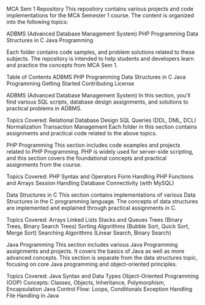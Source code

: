 MCA Sem 1 Repository
This repository contains various projects and code implementations for the MCA Semester 1 course. The content is organized into the following topics:

ADBMS (Advanced Database Management System)
PHP Programming
Data Structures in C
Java Programming

Each folder contains code samples, and problem solutions related to these subjects.
The repository is intended to help students and developers learn and practice the concepts from MCA Sem 1.

Table of Contents
ADBMS
PHP Programming
Data Structures in C
Java Programming
Getting Started
Contributing
License

ADBMS (Advanced Database Management System)
In this section, you'll find various SQL scripts, database design assignments, and solutions to practical problems in ADBMS.

Topics Covered:
Relational Database Design
SQL Queries (DDL, DML, DCL)
Normalization
Transaction Management
Each folder in this section contains assignments and practical code related to the above topics.

PHP Programming
This section includes code examples and projects related to PHP Programming. PHP is widely used for server-side scripting, and this section covers the foundational concepts and practical assignments from the course.

Topics Covered:
PHP Syntax and Operators
Form Handling
PHP Functions and Arrays
Session Handling
Database Connectivity (with MySQL)

Data Structures in C
This section contains implementations of various Data Structures in the C programming language. The concepts of data structures are implemented and explained through practical assignments in C.

Topics Covered:
Arrays
Linked Lists
Stacks and Queues
Trees (Binary Trees, Binary Search Trees)
Sorting Algorithms (Bubble Sort, Quick Sort, Merge Sort)
Searching Algorithms (Linear Search, Binary Search)

Java Programming
This section includes various Java Programming assignments and projects. It covers the basics of Java as well as more advanced concepts. This section is separate from the data structures topic, focusing on core Java programming and object-oriented principles.

Topics Covered:
Java Syntax and Data Types
Object-Oriented Programming (OOP) Concepts: Classes, Objects, Inheritance, Polymorphism, Encapsulation
Java Control Flow: Loops, Conditionals
Exception Handling
File Handling in Java
